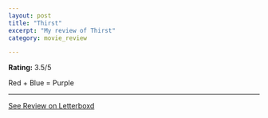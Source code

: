 ```yaml
---
layout: post
title: "Thirst"
excerpt: "My review of Thirst"
category: movie_review

---
```


**Rating:** 3.5/5

Red + Blue = Purple

<hr>

[See Review on Letterboxd](https://boxd.it/3nSNIb)
